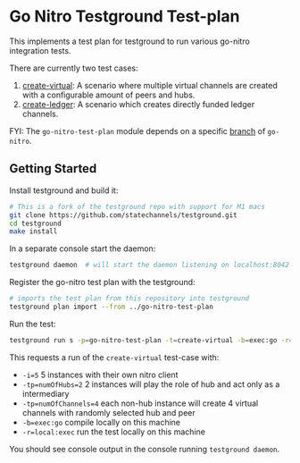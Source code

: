 # Go Nitro Testground Test-plan
This implements a test plan for testground to run various go-nitro integration tests.

There are currently two test cases:
1. [create-virtual](./create-virtual.go): A scenario where multiple virtual channels are created with a configurable amount of peers and hubs.
2. [create-ledger](./create-ledger.go): A scenario which creates directly funded ledger channels.

FYI: The `go-nitro-test-plan` module depends on a specific [branch](https://github.com/statechannels/go-nitro/tree/broadcast-tx) of `go-nitro`.


## Getting Started

Install testground and build it:
```sh
# This is a fork of the testground repo with support for M1 macs
git clone https://github.com/statechannels/testground.git
cd testground
make install

```

In a separate console start the daemon:
```sh
testground daemon  # will start the daemon listening on localhost:8042 by default.
```

Register the go-nitro test plan with the testground:
```sh
# imports the test plan from this repository into testground
testground plan import --from ../go-nitro-test-plan
```
Run the test:
```sh
testground run s -p=go-nitro-test-plan -t=create-virtual -b=exec:go -r=local:exec -tp=numOfChannels=4 -tp=numOfHubs=2 -i=5
```
This requests a run of the `create-virtual` test-case with:
- `-i=5` 5 instances with their own nitro client
- `-tp=numOfHubs=2` 2 instances will play the role of hub and act only as a intermediary 
- `-tp=numOfChannels=4` each non-hub instance will create 4 virtual channels with randomly selected hub and peer
- `-b=exec:go` compile locally on this machine
- `-r=local:exec` run the test locally on this machine

You should see console output in the console running `testground daemon`.
